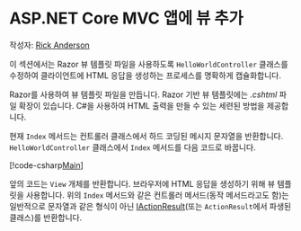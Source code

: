 # <a name="adding-a-view-to-an-aspnet-core-mvc-app"></a>ASP.NET Core MVC 앱에 뷰 추가

작성자: [Rick Anderson](https://twitter.com/RickAndMSFT)

이 섹션에서는 Razor 뷰 템플릿 파일을 사용하도록 `HelloWorldController` 클래스를 수정하여 클라이언트에 HTML 응답을 생성하는 프로세스를 명확하게 캡슐화합니다.

Razor를 사용하여 뷰 템플릿 파일을 만듭니다. Razor 기반 뷰 템플릿에는 *.cshtml* 파일 확장이 있습니다. C#을 사용하여 HTML 출력을 만들 수 있는 세련된 방법을 제공합니다.

현재 `Index` 메서드는 컨트롤러 클래스에서 하드 코딩된 메시지 문자열을 반환합니다. `HelloWorldController` 클래스에서 `Index` 메서드를 다음 코드로 바꿉니다.

[!code-csharp[Main](../../tutorials/first-mvc-app/start-mvc/sample/MvcMovie/Controllers/HelloWorldController.cs?name=snippet_4)]

앞의 코드는 `View` 개체를 반환합니다. 브라우저에 HTML 응답을 생성하기 위해 뷰 템플릿을 사용합니다. 위의 `Index` 메서드와 같은 컨트롤러 메서드(동작 메서드라고도 함)는 일반적으로 문자열과 같은 형식이 아닌 [IActionResult](https://docs.microsoft.com/aspnet/core/api/microsoft.aspnetcore.mvc.iactionresult)(또는 `ActionResult`에서 파생된 클래스)를 반환합니다.
